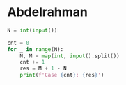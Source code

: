 # Abdelrahman

```python
N = int(input())

cnt = 0
for _ in range(N):
    N, M = map(int, input().split())
    cnt += 1
    res = M + 1 - N
    print(f'Case {cnt}: {res}')
```
